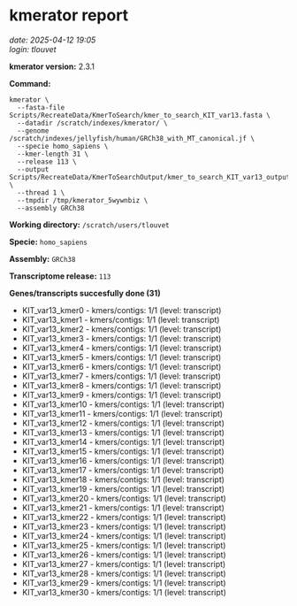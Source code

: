 # kmerator report
*date: 2025-04-12 19:05*  
*login: tlouvet*

**kmerator version:** 2.3.1

**Command:**

```
kmerator \
  --fasta-file Scripts/RecreateData/KmerToSearch/kmer_to_search_KIT_var13.fasta \
  --datadir /scratch/indexes/kmerator/ \
  --genome /scratch/indexes/jellyfish/human/GRCh38_with_MT_canonical.jf \
  --specie homo_sapiens \
  --kmer-length 31 \
  --release 113 \
  --output Scripts/RecreateData/KmerToSearchOutput/kmer_to_search_KIT_var13_output \
  --thread 1 \
  --tmpdir /tmp/kmerator_5wywnbiz \
  --assembly GRCh38
```

**Working directory:** `/scratch/users/tlouvet`

**Specie:** `homo_sapiens`

**Assembly:** `GRCh38`

**Transcriptome release:** `113`

**Genes/transcripts succesfully done (31)**

- KIT_var13_kmer0 - kmers/contigs: 1/1 (level: transcript)
- KIT_var13_kmer1 - kmers/contigs: 1/1 (level: transcript)
- KIT_var13_kmer2 - kmers/contigs: 1/1 (level: transcript)
- KIT_var13_kmer3 - kmers/contigs: 1/1 (level: transcript)
- KIT_var13_kmer4 - kmers/contigs: 1/1 (level: transcript)
- KIT_var13_kmer5 - kmers/contigs: 1/1 (level: transcript)
- KIT_var13_kmer6 - kmers/contigs: 1/1 (level: transcript)
- KIT_var13_kmer7 - kmers/contigs: 1/1 (level: transcript)
- KIT_var13_kmer8 - kmers/contigs: 1/1 (level: transcript)
- KIT_var13_kmer9 - kmers/contigs: 1/1 (level: transcript)
- KIT_var13_kmer10 - kmers/contigs: 1/1 (level: transcript)
- KIT_var13_kmer11 - kmers/contigs: 1/1 (level: transcript)
- KIT_var13_kmer12 - kmers/contigs: 1/1 (level: transcript)
- KIT_var13_kmer13 - kmers/contigs: 1/1 (level: transcript)
- KIT_var13_kmer14 - kmers/contigs: 1/1 (level: transcript)
- KIT_var13_kmer15 - kmers/contigs: 1/1 (level: transcript)
- KIT_var13_kmer16 - kmers/contigs: 1/1 (level: transcript)
- KIT_var13_kmer17 - kmers/contigs: 1/1 (level: transcript)
- KIT_var13_kmer18 - kmers/contigs: 1/1 (level: transcript)
- KIT_var13_kmer19 - kmers/contigs: 1/1 (level: transcript)
- KIT_var13_kmer20 - kmers/contigs: 1/1 (level: transcript)
- KIT_var13_kmer21 - kmers/contigs: 1/1 (level: transcript)
- KIT_var13_kmer22 - kmers/contigs: 1/1 (level: transcript)
- KIT_var13_kmer23 - kmers/contigs: 1/1 (level: transcript)
- KIT_var13_kmer24 - kmers/contigs: 1/1 (level: transcript)
- KIT_var13_kmer25 - kmers/contigs: 1/1 (level: transcript)
- KIT_var13_kmer26 - kmers/contigs: 1/1 (level: transcript)
- KIT_var13_kmer27 - kmers/contigs: 1/1 (level: transcript)
- KIT_var13_kmer28 - kmers/contigs: 1/1 (level: transcript)
- KIT_var13_kmer29 - kmers/contigs: 1/1 (level: transcript)
- KIT_var13_kmer30 - kmers/contigs: 1/1 (level: transcript)
